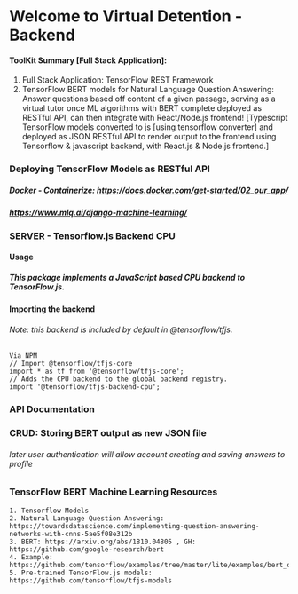# Welcome to Virtual Detention - Backend

#### ToolKit Summary [Full Stack Application]:
1. Full Stack Application: TensorFlow REST Framework
2. TensorFlow BERT models for Natural Language Question Answering: Answer questions based off content of a given passage, serving as a virtual tutor once ML algorithms with BERT complete deployed as RESTful API, can then integrate with React/Node.js frontend! [Typescript TensorFlow models converted to js [using tensorflow converter] and deployed as JSON RESTful API to render output to the frontend
using Tensorflow & javascript backend, with React.js & Node.js frontend.]

### Deploying TensorFlow Models as RESTful API 
##### Docker - Containerize: https://docs.docker.com/get-started/02_our_app/
##### https://www.mlq.ai/django-machine-learning/

### SERVER - Tensorflow.js Backend CPU
#### Usage
##### This package implements a JavaScript based CPU backend to TensorFlow.js.

#### Importing the backend
###### Note: this backend is included by default in @tensorflow/tfjs.

    Via NPM
    // Import @tensorflow/tfjs-core
    import * as tf from '@tensorflow/tfjs-core';
    // Adds the CPU backend to the global backend registry.
    import '@tensorflow/tfjs-backend-cpu';

### API Documentation



    
    
### CRUD: Storing BERT output as new JSON file
###### later user authentication will allow account creating and saving answers to profile

### TensorFlow BERT Machine Learning Resources
    1. Tensorflow Models
    2. Natural Language Question Answering: https://towardsdatascience.com/implementing-question-answering-networks-with-cnns-5ae5f08e312b
    3. BERT: https://arxiv.org/abs/1810.04805 , GH: https://github.com/google-research/bert
    4. Example: https://github.com/tensorflow/examples/tree/master/lite/examples/bert_qa/ios
    5. Pre-trained TensorFlow.js models: https://github.com/tensorflow/tfjs-models




